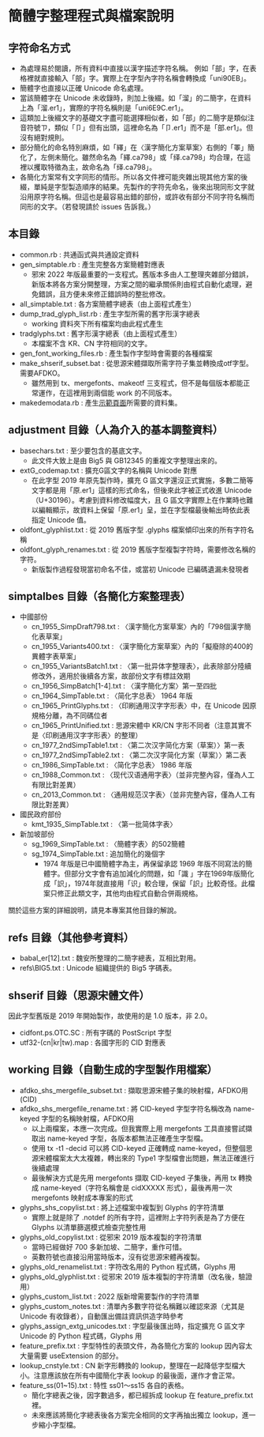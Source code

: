 # 簡體字整理程式與檔案說明

## 字符命名方式

- 為處理易於閱讀，所有資料中直接以漢字描述字符名稱。
例如「部」字，在表格裡就直接輸入「部」字。實際上在字型內字符名稱會轉換成「uni90EB」。
- 簡體字也直接以正確 Unicode 命名處理。
- 當該簡體字在 Unicode 未收錄時，則加上後綴。如「溜」的二簡字，在資料上為「溜.er1」，實際的字符名稱則是「uni6E9C.er1」。
- 這類加上後綴文字的基礎文字盡可能選擇相似者，如「部」的二簡字是類似注音符號ㄗ，類似「卩」但有出頭，這裡命名為「卩.er1」而不是「部.er1」。但沒有絕對規則。
- 部分簡化的命名特別麻煩，如「繹」在〈漢字簡化方案草案〉右側的「睪」簡化了，左側未簡化。雖然命名為「繹.ca798」或「绎.ca798」均合理，在這裡以攫取特徵為主，故命名為「绎.ca798」。
- 各簡化方案常有文字同形的情形。所以各文件裡可能夾雜出現其他方案的後綴，單純是字型製造順序的結果。先製作的字符先命名，後來出現同形文字就沿用原字符名稱。但這也是最容易出錯的部份，或許收有部分不同字符名稱而同形的文字。（若發現請於 issues 告訴我。）

## 本目錄

- common.rb : 共通函式與共通設定資料
- gen_simptable.rb : 產生完整各方案簡體對應表
	- 邪宋 2022 年版最重要的一支程式。舊版本多由人工整理夾雜部分錯誤，新版本將各方案分開整理，方案之間的繼承關係則由程式自動化處理，避免錯誤，且方便未來修正錯誤時的整批修改。
- all_simptable.txt : 各方案簡體字總表（由上面程式產生）
- dump_trad_glyph_list.rb : 產生字型所需的舊字形漢字總表
	- working 資料夾下所有檔案均由此程式產生
- tradglyphs.txt : 舊字形漢字總表（由上面程式產生）
	- 本檔案不含 KR、CN 字符相同的文字。
- gen_font_working_files.rb : 產生製作字型時會需要的各種檔案
- make_shserif_subset.bat : 從思源宋體擷取所需字符子集並轉換成otf字型。需要AFDKO。
	- 雖然用到 tx、mergefonts、makeotf 三支程式，但不是每個版本都能正常運作，在這裡用到兩個能 work 的不同版本。
- makedemodata.rb : 產生[示範頁面](https://buttaiwan.github.io/evilsung/)所需要的資料集。

## adjustment 目錄（人為介入的基本調整資料）

- basechars.txt : 至少要包含的基底文字。
	- 此文件大致上是由 Big5 與 GB12345 的重複文字整理出來的。
- extG_codemap.txt : 擴充G區文字的名稱與 Unicode 對應
	- 在此字型 2019 年原先製作時，擴充 G 區文字還沒正式實施，多數二簡等文字都是用「原.er1」這樣的形式命名，但後來此字被正式收進 Unicode（U+30196）。考慮到資料修改幅度大，且 G 區文字實際上在作業時也難以編輯顯示，故資料上保留「原.er1」呈，並在字型檔最後輸出時依此表指定 Unicode 值。
- oldfont_glyphlist.txt : 從 2019 舊版字型 .glyphs 檔案傾印出來的所有字符名稱
- oldfont_glyph_renames.txt : 從 2019 舊版字型複製字符時，需要修改名稱的字符。
	- 新版製作過程發現當初命名不佳，或當初 Unicode 已編碼遺漏未發現者

## simptalbes 目錄（各簡化方案整理表）

- 中國部份
	- cn_1955_SimpDraft798.txt : 〈漢字簡化方案草案〉內的「798個漢字簡化表草案」
	- cn_1955_Variants400.txt : 〈漢字簡化方案草案〉內的「擬廢除的400的異體字表草案」
	- cn_1955_VariantsBatch1.txt : 〈第一批异体字整理表〉，此表除部分陸續修改外，適用於後續各方案，故部份文字有標註效期
	- cn_1956_SimpBatch[1-4].txt : 〈漢字簡化方案〉第一至四批
	- cn_1964_SimpTable.txt : 〈简化字总表〉 1964 年版
	- cn_1965_PrintGlyphs.txt : 〈印刷通用汉字字形表〉中，在 Unicode 因原規格分離，為不同碼位者
	- cn_1965_PrintUnified.txt : 思源宋體中 KR/CN 字形不同者（注意其實不是〈印刷通用汉字字形表〉的整理）
	- cn_1977_2ndSimpTable1.txt : 〈第二次汉字简化方案（草案）〉第一表
	- cn_1977_2ndSimpTable2.txt : 〈第二次汉字简化方案（草案）〉第二表
	- cn_1986_SimpTable.txt : 〈简化字总表〉 1986 年版
	- cn_1988_Common.txt : 〈现代汉语通用字表〉（並非完整內容，僅為人工有限比對差異）
	- cn_2013_Common.txt : 〈通用规范汉字表〉（並非完整內容，僅為人工有限比對差異）
- 國民政府部份
	- kmt_1935_SimpTable.txt : 〈第一批简体字表〉
- 新加坡部份
	- sg_1969_SimpTable.txt : 〈簡體字表〉的502簡體
	- sg_1974_SimpTable.txt : 追加簡化的幾個字
		- 1974 年版是已中國簡體字為主，再保留承認 1969 年版不同寫法的簡體字。但部分文字會有追加減化的問題，如「識	」字在1969年版簡化成「䛊」，1974年就直接用「识」較合理，保留「䛊」比較奇怪。此檔案只修正此類文字，其他均由程式自動合併兩規格。

關於這些方案的詳細說明，請見本專案其他目錄的解說。

## refs 目錄（其他參考資料）

- babal_er[12].txt : 魏安所整理的二簡字總表，互相比對用。
- refs\BIG5.txt : Unicode 組織提供的 Big5 字碼表。

## shserif 目錄（思源宋體文件）

因此字型舊版是 2019 年開始製作，故使用的是 1.0 版本，非 2.0。

- cidfont.ps.OTC.SC : 所有字碼的 PostScript 字型
- utf32-(cn|kr|tw).map : 各國字形的 CID 對應表

## working 目錄（自動生成的字型製作用檔案）

- afdko_shs_mergefile_subset.txt : 擷取思源宋體子集的映射檔，AFDKO用 (CID)
- afdko_shs_mergefile_rename.txt : 將 CID-keyed 字型字符名稱改為 name-keyed 字型的名稱映射檔，AFDKO用
	- 以上兩檔案，本應一次完成。但我實際上用 mergefonts 工具直接嘗試擷取出 name-keyed 字型，各版本都無法正確產生字型檔。
	- 使用 tx -t1 -decid 可以將 CID-keyed 正確轉成 name-keyed，但整個思源宋體檔案太大太複雜，轉出來的 Type1 字型檔會出問題，無法正確進行後續處理
	- 最後解決方式是先用 mergefonts 擷取 CID-keyed 子集後，再用 tx 轉換成 name-keyed（字符名稱會是 cidXXXXX 形式），最後再用一次 mergefonts 映射成本專案的形式
- glyphs_shs_copylist.txt : 將上述檔案中複製到 Glyphs 的字符清單
	- 實際上就是除了 .notdef 的所有字符，這裡附上字符列表是為了方便在 Glyphs 以清單篩選模式檢查完整性用
- glyphs_old_copylist.txt : 從邪宋 2019 版本複製的字符清單
	- 當時已經做好 700 多新加坡、二簡字，重作可惜。
	- 英數符號也直接沿用當時版本，沒有從思源宋體再複製。
- glyphs_old_renamelist.txt : 字符改名用的 Python 程式碼，Glyphs 用
- glyphs_old_glyphlist.txt : 從邪宋 2019 版本複製的字符清單（改名後，驗證用）
- glyphs_custom_list.txt : 2022 版新增需要製作的字符清單
- glyphs_custom_notes.txt : 清單內多數字符從名稱難以確認來源（尤其是 Unicode 有收錄者），自動匯出備註資訊供造字時參考
- glyphs_assign_extg_unicodes.txt : 字型最後匯出時，指定擴充 G 區文字 Unicode 的 Python 程式碼，Glyphs 用
- feature_prefix.txt : 字型特性的表頭文件，為各簡化方案的 lookup 因內容太大量需要 useExtension 的部分。
- lookup_cnstyle.txt : CN 新字形轉換的 lookup，整理在一起降低字型檔大小。注意應該放在所有中國簡化字表 lookup 的最後面，運作才會正常。
- feature_ss(01~15).txt : 特性 ss01～ss15 各自的表格。
	- 簡化字總表之後，因字數過多，都已經拆成 lookup 在 feature_prefix.txt 裡。
	- 未來應該將簡化字總表後各方案完全相同的文字再抽出獨立 lookup，進一步縮小字型檔。
